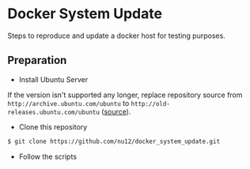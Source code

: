 # Docker System Update
Steps to reproduce and update a docker host for testing purposes.


## Preparation

 * Install Ubuntu Server

If the version isn't supported any longer, replace repository source from `http://archive.ubuntu.com/ubuntu` to `http://old-releases.ubuntu.com/ubuntu` ([source](https://superuser.com/questions/1527250/apt-update-error-with-ubuntu-18-10-cosmic-version)).

 * Clone this repository

```bash
$ git clone https://github.com/nu12/docker_system_update.git
```

 * Follow the scripts
